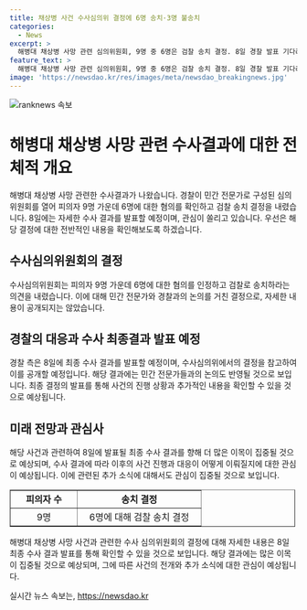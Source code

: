 ```yaml
---
title: 채상병 사건 수사심의위 결정에 6명 송치·3명 불송치
categories:
  - News
excerpt: >
  해병대 채상병 사망 관련 심의위원회, 9명 중 6명은 검찰 송치 결정. 8일 경찰 발표 기다려야. 수사심의위 민간 전문가 11명 참여, 결정은 경찰 수사 결과에 영향x. 6명 송치 의견 참고, 최종결과 발표 예정.
feature_text: >
  해병대 채상병 사망 관련 심의위원회, 9명 중 6명은 검찰 송치 결정. 8일 경찰 발표 기다려야. 수사심의위 민간 전문가 11명 참여, 결정은 경찰 수사 결과에 영향x. 6명 송치 의견 참고, 최종결과 발표 예정.
image: 'https://newsdao.kr/res/images/meta/newsdao_breakingnews.jpg'
---
```


<p><img src="https://newsdao.kr/res/images/meta/newsdao_breakingnews.jpg" alt="ranknews 속보" /></p>

<h1>해병대 채상병 사망 관련 수사결과에 대한 전체적 개요</h1>

<p data-ke-size="size16">해병대 채상병 사망 관련한 수사결과가 나왔습니다. 경찰이 민간 전문가로 구성된 심의위원회를 열어 피의자 9명 가운데 6명에 대한 혐의를 확인하고 검찰 송치 결정을 내렸습니다. 8일에는 자세한 수사 결과를 발표할 예정이며, 관심이 쏠리고 있습니다. 우선은 해당 결정에 대한 전반적인 내용을 확인해보도록 하겠습니다.</p>

<h2 data-ke-size="size26">수사심의위원회의 결정</h2>

<p data-ke-size="size16">수사심의위원회는 피의자 9명 가운데 6명에 대한 혐의를 인정하고 검찰로 송치하라는 의견을 내렸습니다. 이에 대해 민간 전문가와 경찰과의 논의를 거친 결정으로, 자세한 내용이 공개되지는 않았습니다.</p>

<h2 data-ke-size="size26">경찰의 대응과 수사 최종결과 발표 예정</h2>

<p data-ke-size="size16">경찰 측은 8일에 최종 수사 결과를 발표할 예정이며, 수사심의위에서의 결정을 참고하여 이를 공개할 예정입니다. 해당 결과에는 민간 전문가들과의 논의도 반영될 것으로 보입니다. 최종 결정의 발표를 통해 사건의 진행 상황과 추가적인 내용을 확인할 수 있을 것으로 예상됩니다.</p>

<h2 data-ke-size="size26">미래 전망과 관심사</h2>

<p data-ke-size="size16">해당 사건과 관련하여 8일에 발표될 최종 수사 결과를 향해 더 많은 이목이 집중될 것으로 예상되며, 수사 결과에 따라 이후의 사건 진행과 대응이 어떻게 이뤄질지에 대한 관심이 예상됩니다. 이에 관련된 추가 소식에 대해서도 관심이 집중될 것으로 보입니다.</p>

<table border="1" cellpadding="1" cellspacing="1" style="width: 500px;">
    <tbody>
        <tr>
            <td style="text-align: center; width: 100px;"><b>피의자 수</b></td>
            <td style="text-align: center; width: 200px;"><b>송치 결정</b></td>
        </tr>
        <tr>
            <td style="text-align: center; width: 100px;">9명</td>
            <td style="text-align: center; width: 200px;">6명에 대해 검찰 송치 결정</td>
        </tr>
    </tbody>
</table>

<p data-ke-size="size16">해병대 채상병 사망 사건과 관련한 수사 심의위원회의 결정에 대해 자세한 내용은 8일 최종 수사 결과 발표를 통해 확인할 수 있을 것으로 보입니다. 해당 결과에는 많은 이목이 집중될 것으로 예상되며, 그에 따른 사건의 전개와 추가 소식에 대한 관심이 예상됩니다.</p>
실시간 뉴스 속보는, <a href="https://newsdao.kr" rel="dofollow">https://newsdao.kr</a>


